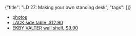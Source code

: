 {"title": "LD 27: Making your own standing desk", "tags": []}

* [photos](https://photos.app.goo.gl/mziAg8tcTMk4s8Ka6)
* [LACK side table, $12.90](https://www.ikea.com/sg/en/catalog/products/00352988/#/00352988)
* [EKBY VALTER wall shelf, $9.90](https://www.ikea.com/sg/en/catalog/products/S29240354/)


